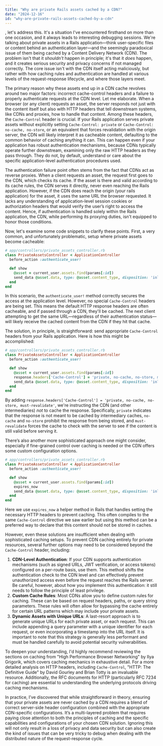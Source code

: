 ```yaml
---
title: "Why are private Rails assets cached by a CDN?"
date: "2024-12-16"
id: "why-are-private-rails-assets-cached-by-a-cdn"
---
```


, let's address this. It's a situation I've encountered firsthand on more than one occasion, and it always leads to interesting debugging sessions. We're talking about private assets in a Rails application—think user-specific files or content behind an authentication layer—and the seemingly paradoxical issue of them being cached by a Content Delivery Network (CDN). The problem isn't that it *shouldn't* happen in principle; it's that it *does* happen, and it creates serious security and privacy concerns if not managed correctly. The core issue isn't with the CDN itself acting maliciously, but rather with how caching rules and authentication are handled at various levels of the request-response lifecycle, and where those layers meet.

The primary reason why these assets end up in a CDN cache revolves around two major factors: incorrect cache-control headers and a failure to properly authenticate requests at the CDN level. Let me elaborate. When a browser (or any client) requests an asset, the server responds not just with the content itself but also with HTTP headers that tell downstream systems, like CDNs and proxies, how to handle that content. Among these headers, the `Cache-Control` header is crucial. If your Rails application serves private assets without explicitly setting `Cache-Control: private` or `Cache-Control: no-cache, no-store`, or an equivalent that forces revalidation with the origin server, the CDN will likely interpret it as cacheable content, defaulting to the common behavior of caching anything it can. This can happen even if your application has robust authentication mechanisms, because CDNs typically operate further downstream, examining only the raw HTTP headers as they pass through. They do not, by default, understand or care about the specific application-level authentication procedures used.

The authentication failure point often stems from the fact that CDNs act as reverse proxies. When a client requests an asset, the request first goes to the CDN, which checks its cache. If the asset is there and valid according to its cache rules, the CDN serves it directly, never even reaching the Rails application. However, if the CDN does reach the origin (your rails application) for the asset, it uses the same URL the browser requested. It lacks any understanding of application-level session cookies or authorization headers that would verify the user’s right to access the content. Hence, if authentication is handled solely within the Rails application, the CDN, while performing its proxying duties, isn't equipped to honor those conditions.

Now, let's examine some code snippets to clarify these points. First, a very common, and unfortunately problematic, setup where private assets become cacheable:

```ruby
# app/controllers/private_assets_controller.rb
class PrivateAssetsController < ApplicationController
  before_action :authenticate_user!

  def show
    @asset = current_user.assets.find(params[:id])
    send_data @asset.data, type: @asset.content_type, disposition: 'inline'
  end
end
```

In this scenario, the `authenticate_user!` method correctly secures the access at the application level. However, no special `Cache-Control` headers are being set. This means the default HTTP response headers are often cacheable, and if passed through a CDN, they'll be cached. The next client attempting to get the same URL—regardless of their authentication status—will likely receive the cached content from the CDN if they hit that cache.

The solution, in principle, is straightforward: send appropriate `Cache-Control` headers from your Rails application. Here is how this might be accomplished:

```ruby
# app/controllers/private_assets_controller.rb
class PrivateAssetsController < ApplicationController
  before_action :authenticate_user!

  def show
    @asset = current_user.assets.find(params[:id])
    response.headers['Cache-Control'] = 'private, no-cache, no-store, must-revalidate'
    send_data @asset.data, type: @asset.content_type, disposition: 'inline'
  end
end
```

By adding `response.headers['Cache-Control'] = 'private, no-cache, no-store, must-revalidate'`, we're instructing the CDN (and other intermediaries) *not* to cache the response. Specifically, `private` indicates that the response is not meant to be cached by intermediary caches, `no-cache` and `no-store` prohibit the response from being stored, and `must-revalidate` forces the cache to check with the server to see if the content is still valid before serving it.

There’s also another more sophisticated approach one might consider, especially if fine-grained control over caching is needed or the CDN offers some custom configuration options.

```ruby
# app/controllers/private_assets_controller.rb
class PrivateAssetsController < ApplicationController
  before_action :authenticate_user!

  def show
    @asset = current_user.assets.find(params[:id])
    expires_now
    send_data @asset.data, type: @asset.content_type, disposition: 'inline'
  end
end

```

Here we use `expires_now` a helper method in Rails that handles setting the necessary HTTP headers to prevent caching. This often compiles to the same `Cache-Control` directive we saw earlier but using this method can be a preferred way to declare that this content should not be stored in caches.

However, even these solutions are insufficient when dealing with sophisticated caching setups. To prevent CDN caching entirely for private resources, several further options may need to be considered beyond the `Cache-Control` header, including:

1.  **CDN-Level Authentication**: If your CDN supports authentication mechanisms (such as signed URLs, JWT verification, or access tokens) configured on a per-route basis, use them. This method shifts the authentication check to the CDN level and can effectively prevent unauthorized access even before the request reaches the Rails server. Be careful, however, about how you implement this authentication: it still needs to follow the principle of least privilege.
2.  **Custom Cache Rules**: Most CDNs allow you to define custom rules for caching. These can be based on request headers, paths, or query string parameters. These rules will often allow for bypassing the cache entirely for certain URL patterns which may include your private assets.
3.  **Dynamic Assets with Unique URLs**: A last-resort approach is to generate unique URLs for each private asset, or each request. This can include appending a query parameter with a unique identifier for each request, or even incorporating a timestamp into the URL itself. It is important to note that this strategy is generally less performant and must be handled carefully to avoid potential security vulnerabilities.

To deepen your understanding, I'd highly recommend reviewing the sections on caching from "High Performance Browser Networking" by Ilya Grigorik, which covers caching mechanics in exhaustive detail. For a more detailed analysis on HTTP headers, including `Cache-Control`, "HTTP: The Definitive Guide" by David Gourley and Brian Totty is an invaluable resource. Additionally, the RFC documents for HTTP (particularly RFC 7234 for caching) are essential to understanding the underlying protocols driving caching mechanisms.

In practice, I’ve discovered that while straightforward in theory, ensuring that your private assets are never cached by a CDN requires a blend of correct server-side header configuration combined with the appropriate CDN-specific configurations. It’s a multi-layered problem that requires paying close attention to both the principles of caching and the specific capabilities and configurations of your chosen CDN solution. Ignoring this will not only result in a loss of privacy and data security but can also create the kind of issues that can be very tricky to debug when dealing with the distributed nature of the request-response cycle.
